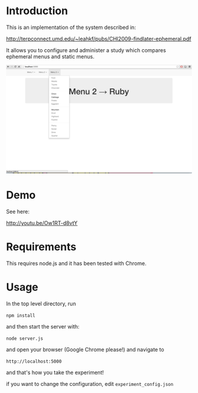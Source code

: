 # Introduction

This is an implementation of the system described in:

http://terpconnect.umd.edu/~leahkf/pubs/CHI2009-findlater-ephemeral.pdf

It allows you to configure and administer a study which compares ephemeral menus and static menus.

![screenshot](https://raw.githubusercontent.com/hariharsubramanyam/ephemeral_menus/master/screenshot/ephemeral_screenshot.png)

# Demo

See here:

http://youtu.be/Ow1RT-d8vtY

# Requirements

This requires node.js and it has been tested with Chrome.

# Usage

In the top level directory, run

`npm install`

and then start the server with:

`node server.js`

and open your browser (Google Chrome please!) and navigate to 

`http://localhost:5000`

and that's how you take the experiment!

if you want to change the configuration, edit `experiment_config.json`


